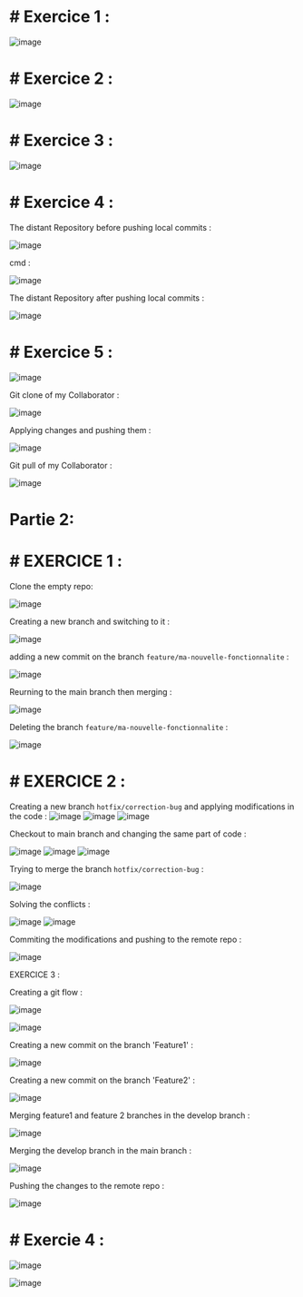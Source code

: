 # # Exercice 1 :

![image](https://github.com/firassaada/Devops_Tps/assets/94303698/23e39e58-44e5-4db7-bb4a-510f307ad0ec)

# # Exercice 2 : 

![image](https://github.com/firassaada/Devops_Tps/assets/94303698/4911078a-3ede-47a7-be78-7798d25edd96)

# # Exercice 3 :


![image](https://github.com/firassaada/Devops_Tps/assets/94303698/b6e1b998-4b56-41e4-988e-8943a586b325)

# # Exercice 4 :

The distant Repository before pushing local commits :

![image](https://github.com/firassaada/Devops_Tps/assets/94303698/77a0e4ed-271d-478a-b383-98053792fc75)

cmd :

![image](https://github.com/firassaada/Devops_Tps/assets/94303698/1501e92b-5b8f-43e5-82ea-e02b32e0d40e)

The distant Repository after pushing local commits :

![image](https://github.com/firassaada/Devops_Tps/assets/94303698/2bca3a28-1f1f-4e06-b010-a72da5b4156c)

# # Exercice 5 :

![image](https://github.com/firassaada/Devops_Tps/assets/94303698/b9350d91-31b2-4f81-9bca-6abb5d0313be)

Git clone of my Collaborator : 

![image](https://github.com/firassaada/Devops_Tps/assets/94303698/36238ebe-71d4-4629-9576-bbafeab302dd)


Applying changes and pushing them : 

![image](https://github.com/firassaada/Devops_Tps/assets/94303698/1d75dbd1-45ec-4935-a10a-c3b8d9939406)

Git pull of my Collaborator : 

![image](https://github.com/firassaada/Devops_Tps/assets/94303698/47b783c1-a2f5-40c6-b904-e3064083deac)


# Partie 2:

# # EXERCICE 1 :

Clone the empty repo:

![image](https://github.com/firassaada/Devops_Tps/assets/94303698/60976364-e4a5-46a4-a843-e6e59c16795f)

Creating a new branch and switching to it :

![image](https://github.com/firassaada/Devops_Tps/assets/94303698/111768e4-989c-44d5-a3d8-8c1835802dab)


adding a new commit on the branch `feature/ma-nouvelle-fonctionnalite` :

![image](https://github.com/firassaada/Devops_Tps/assets/94303698/a6d2d79e-e065-4242-8b9c-883ca19007c5)


Reurning to the main branch then merging :

![image](https://github.com/firassaada/Devops_Tps/assets/94303698/abbfe8a2-1ea5-46d9-b856-e203f4f02e7b)

Deleting the branch `feature/ma-nouvelle-fonctionnalite` :

![image](https://github.com/firassaada/Devops_Tps/assets/94303698/3e91acc4-c8d8-468e-9673-eb57e5c787c3)

# # EXERCICE 2 :

Creating a new branch `hotfix/correction-bug` and applying modifications in the code :
![image](https://github.com/firassaada/Devops_Tps/assets/94303698/55cf08e0-0815-48d5-9750-ae0fea9e2527)
![image](https://github.com/firassaada/Devops_Tps/assets/94303698/37bcd501-dbc1-405e-a793-afc8bb61b6fb)
![image](https://github.com/firassaada/Devops_Tps/assets/94303698/c9933724-6705-4b87-8f42-701a80bbb488)

Checkout to main branch and changing the same part of code :

![image](https://github.com/firassaada/Devops_Tps/assets/94303698/c4280cf4-b4c0-4773-9a50-c41905527e65)
![image](https://github.com/firassaada/Devops_Tps/assets/94303698/2d8d5f9d-f1f8-4873-8f36-121a1fe20d84)
![image](https://github.com/firassaada/Devops_Tps/assets/94303698/d6a2a08d-3a7b-4ca1-becc-dd1ffde48c2c)

Trying to merge the branch `hotfix/correction-bug` :

![image](https://github.com/firassaada/Devops_Tps/assets/94303698/534c6a89-51fc-4f24-9789-4d7faa7c7911)

Solving the conflicts  :

![image](https://github.com/firassaada/Devops_Tps/assets/94303698/06ca6f9f-e3ba-4541-8715-ddf465664e31)
![image](https://github.com/firassaada/Devops_Tps/assets/94303698/3004b569-8e28-433d-9eca-f64ce6a523fd)

Commiting the modifications and pushing to the remote repo : 

![image](https://github.com/firassaada/Devops_Tps/assets/94303698/c4c0fa1a-507e-45bc-9e08-b7c02d4fc7d1)

EXERCICE 3 :

Creating a git flow :

![image](https://github.com/firassaada/Devops_Tps/assets/94303698/11c1a354-b06a-4722-b8e1-79c69e49e0b3)

![image](https://github.com/firassaada/Devops_Tps/assets/94303698/5bcaaa57-a7a6-4592-9b58-07cd70692bad)

Creating a new commit on the branch 'Feature1' :

![image](https://github.com/firassaada/Devops_Tps/assets/94303698/8b8d5329-b41b-44ea-ba21-9279a20d0fb4)

Creating a new commit on the branch 'Feature2' :

![image](https://github.com/firassaada/Devops_Tps/assets/94303698/2f12c5e5-d3da-42ae-b032-3d58889a2ce7)


Merging feature1 and feature 2 branches in the develop branch :

![image](https://github.com/firassaada/Devops_Tps/assets/94303698/af199c33-c475-4597-b320-da1240a4eaee)


Merging the develop branch in the main branch :

![image](https://github.com/firassaada/Devops_Tps/assets/94303698/e68fff8f-d656-41d8-92b3-86509a9e45bc)

Pushing the changes to the remote repo :

![image](https://github.com/firassaada/Devops_Tps/assets/94303698/06acf086-4f97-4694-a433-3e075dd2fc60)

# # Exercie 4 :

![image](https://github.com/firassaada/Devops_Tps/assets/94303698/b221643f-8423-474b-a566-379aae73a97c)

![image](https://github.com/firassaada/Devops_Tps/assets/94303698/f8d83ae9-31f1-4a67-abc0-17a545784f92)




